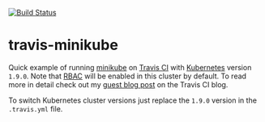 [![Build Status](https://travis-ci.org/LiliC/travis-minikube.svg?branch=master)](https://travis-ci.org/LiliC/travis-minikube)

# travis-minikube

Quick example of running [minikube](https://github.com/kubernetes/minikube) on [Travis CI](https://travis-ci.org/) with [Kubernetes](https://github.com/kubernetes/kubernetes) version `1.9.0`. Note that [RBAC](https://kubernetes.io/docs/admin/authorization/rbac/) will be enabled in this cluster by default.
To read more in detail check out my [guest blog post](https://blog.travis-ci.com/2017-10-26-running-kubernetes-on-travis-ci-with-minikube) on the Travis CI blog.


To switch Kubernetes cluster versions just replace the `1.9.0` version in the `.travis.yml` file.
